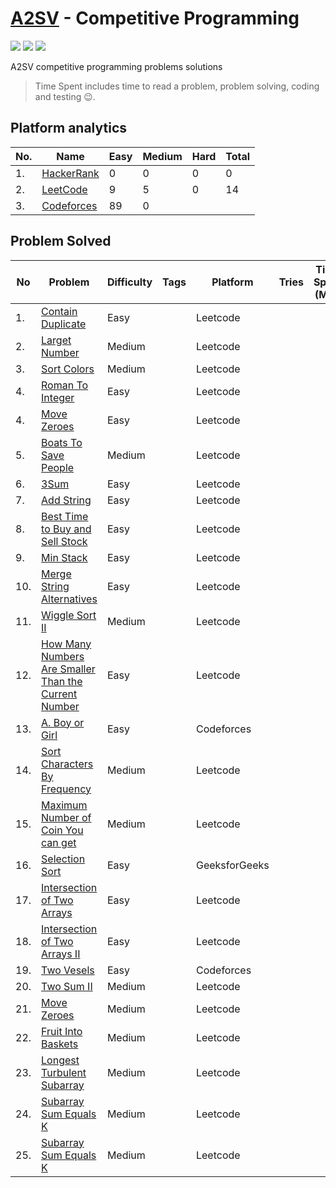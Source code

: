# [A2SV](https://a2sv.org) - Competitive Programming
<p align="left">
  <img src="https://img.shields.io/badge/Problem Solved-10-green?style=for-the-badge" />
  <img src="https://img.shields.io/badge/4-yellow?style=for-the-badge&logo=python" />
  <img src="https://img.shields.io/badge/3-teal?style=for-the-badge&logo=cplusplus" />
</p>
A2SV competitive programming problems solutions

> Time Spent includes time to read a problem, problem solving, coding and testing :wink:.
## Platform analytics
| No. | Name | Easy | Medium | Hard | Total |
| --- | ---- | ---- | ------ | ---- | ----- |
| 1. | [HackerRank](https://www.hackerrank.com/hundera) | 0 | 0 | 0 | 0 |
| 2. | [LeetCode](https://leetcode.com/hundera) | 9 |5 | 0 | 14 |
| 3. | [Codeforces](https://codeforces.com/profile/hun_era) | 89 | 0 |  |

## Problem Solved 
<!--  -->
| No | Problem | Difficulty | Tags | Platform | Tries | Time Spent (Min) | Programming Language |
| -- | ----- | ----| --------| ----- | ----- | ---------- | -------------------- |
| 1. |[Contain Duplicate](https://leetcode.com/problems/contains-duplicate/)|Easy| | Leetcode|| |[Python](./leetcode/easy/contains-duplicate.py)|
| 2. |[Larget Number](https://leetcode.com/problems/largest-number/)|Medium| | Leetcode| ||[Python](./leetcode/medium/largest-number.py/)|
| 3. |[Sort Colors](https://leetcode.com/problems/sort-colors/)|Medium| | Leetcode| || [Python](./leetcode/medium/sort-colors.py)|
| 4. |[Roman To Integer](https://leetcode.com/problems/roman-to-integer/)|Easy| | Leetcode| ||[Python](./leetcode/easy/roman-to-integer.py)|
| 4. |[Move Zeroes](https://leetcode.com/problems/roman-to-integer/)|Easy| | Leetcode| ||[Python](./leetcode/easy/move-zeroes.py)|
| 5. |[Boats To Save People](https://leetcode.com/problems/boats-to-save-people/)|Medium| | Leetcode| ||[Python](./leetcode/medium/boats-to-save-people.py)|
| 6. |[3Sum](https://leetcode.com/problems/3sum/)|Easy| | Leetcode| ||[Python](./leetcode/easy/3Sum.py)|
| 7. |[Add String](https://leetcode.com/problems/add-string/)|Easy| | Leetcode| ||[Python](./leetcode/easy/add-string.py)|
| 8. |[Best Time to Buy and Sell Stock](https://leetcode.com/problems/add-string/)|Easy| | Leetcode| ||[Python](./leetcode/easy/best-time-to-buy-and-sell-stock.py)|
| 9. |[Min Stack](https://leetcode.com/problems/add-string/)|Easy| | Leetcode| ||[Python](./leetcode/easy/min-stack.py)|
| 10. |[Merge String Alternatives](https://leetcode.com/problems/add-string/)|Easy| | Leetcode| ||[Python](./leetcode/easy/merge-strings-alternately.py)|
| 11. |[Wiggle Sort II](https://leetcode.com/problems/wiggle-sort-ii/)|Medium| | Leetcode| ||[Python](./leetcode/medium/324.wiggle-sort-ii.py)|
| 12. |[How Many Numbers Are Smaller Than the Current Number](https://leetcode.com/problems/how-many-numbers-are-smaller-than-the-current-number/)|Easy| | Leetcode| ||[Python](./leetcode/easy/1365.how-many-numbers-are-smaller-than-the-current-number.py)|
| 13. |[A. Boy or Girl](https://codeforces.com/problemset/problem/236/A/)|Easy| | Codeforces| ||[C++](./codeforces/A_Boy_or_Girl.cpp)|
| 14. |[Sort Characters By Frequency](https://leetcode.com/problems/sort-characters-by-frequency/description/)|Medium| | Leetcode| ||[Python](./leetcode/medium/451.sort-characters-by-frequency.py)|
| 15. |[Maximum Number of Coin You can get](https://leetcode.com/problems/maximum-number-of-coins-you-can-get/description)|Medium| | Leetcode| ||[Python](./leetcode/medium/1561.maximum-number-of-coins-you-can-get.py)|
| 16. |[Selection Sort](https://practice.geeksforgeeks.org/problems/selection-sort/1)|Easy| | GeeksforGeeks| ||[Python](./geeksforgeeks/SelectionSort.py)|
| 17. |[Intersection of Two Arrays](https://leetcode.com/problems/intersection-of-two-arrays/description/)|Easy| | Leetcode| ||[Python](./leetcode/easy/349.intersection-of-two-arrays.py)|
| 18. |[Intersection of Two Arrays II](https://leetcode.com/problems/intersection-of-two-arrays-ii/description/)|Easy| | Leetcode| ||[Python](./leetcode/easy/349.intersection-of-two-arrays-ii.py)|
| 19. |[Two Vesels](https://codeforces.com/problemset/problem/1872/A)|Easy| | Codeforces| ||[Python](./codeforces/A_Two_Vessels.cpp)|
| 20. |[Two Sum II](https://eetcode.com/problems/two-sum-ii-input-array-is-sorted)|Medium| | Leetcode| ||[Python](./leetcode/medium/167.two-sum-ii-input-array-is-sorted.py)|
| 21. |[Move Zeroes](https://eetcode.com/problems/two-sum-ii-input-array-is-sorted)|Medium| | Leetcode| ||[Python](./leetcode/easy/283.move-zeroes.py)|
| 22. | [Fruit Into Baskets](https://leetcode.com/problems/fruit-into-baskets/) | Medium | | Leetcode| ||[Python](./leetcode/medium/904.fruit-into-baskets.py)|
| 23. | [Longest Turbulent Subarray](https://leetcode.com/problems/longest-turbulent-subarray/) | Medium | | Leetcode| ||[Python](./readmewriter.py)|| . | []() |  | | | ||[Python](./readmewriter.py)|
| 24. | [Subarray Sum Equals K](https://leetcode.com/problems/subarray-sum-equals-k/) | Medium | | Leetcode| ||[Python](./leetcode/medium/560.subarray-sum-equals-k.py)|
| 25. | [Subarray Sum Equals K](https://leetcode.com/problems/maximum-matching-of-players-with-trainers/) | Medium | | Leetcode| ||[Python](./leetcode/medium/2410.)|
